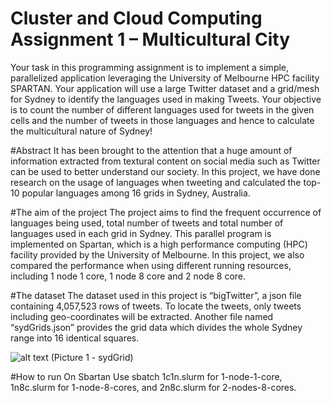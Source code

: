 # Cluster and Cloud Computing Assignment 1 – Multicultural City
Your task in this programming assignment is to implement a simple, parallelized application leveraging the University
of Melbourne HPC facility SPARTAN. Your application will use a large Twitter dataset and a grid/mesh for Sydney
to identify the languages used in making Tweets. Your objective is to count the number of different languages used for
tweets in the given cells and the number of tweets in those languages and hence to calculate the multicultural nature of
Sydney!

#Abstract
It has been brought to the attention that a huge amount of information extracted from textural
content on social media such as Twitter can be used to better understand our society. In this
project, we have done research on the usage of languages when tweeting and calculated the
top-10 popular languages among 16 grids in Sydney, Australia.

#The aim of the project
The project aims to find the frequent occurrence of languages being used, total number of tweets
and total number of languages used in each grid in Sydney. This parallel program is implemented
on Spartan, which is a high performance computing (HPC) facility provided by the University of
Melbourne. In this project, we also compared the performance when using different running
resources, including 1 node 1 core, 1 node 8 core and 2 node 8 core.

#The dataset
The dataset used in this project is “bigTwitter”, a json file containing 4,057,523 rows of tweets.
To locate the tweets, only tweets including geo-coordinates will be extracted. Another file named
“sydGrids.json” provides the grid data which divides the whole Sydney range into 16 identical
squares.

![alt text](https://github.com/[username]/[reponame]/blob/[branch]/image.jpg?raw=true)
(Picture 1 - sydGrid)

#How to run
On Sbartan 
Use sbatch 1c1n.slurm for 1-node-1-core, 1n8c.slurm for 1-node-8-cores, and 2n8c.slurm for 2-nodes-8-cores.
